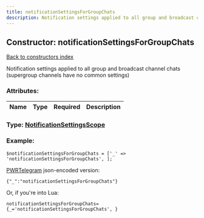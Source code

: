 ```yaml
---
title: notificationSettingsForGroupChats
description: Notification settings applied to all group and broadcast channel chats (supergroup channels have no common settings)
---
```

## Constructor: notificationSettingsForGroupChats  
[Back to constructors index](index.md)



Notification settings applied to all group and broadcast channel chats (supergroup channels have no common settings)

### Attributes:

| Name     |    Type       | Required | Description |
|----------|:-------------:|:--------:|------------:|



### Type: [NotificationSettingsScope](../types/NotificationSettingsScope.md)


### Example:

```
$notificationSettingsForGroupChats = ['_' => 'notificationSettingsForGroupChats', ];
```  

[PWRTelegram](https://pwrtelegram.xyz) json-encoded version:

```
{"_":"notificationSettingsForGroupChats"}
```


Or, if you're into Lua:  


```
notificationSettingsForGroupChats={_='notificationSettingsForGroupChats', }

```


